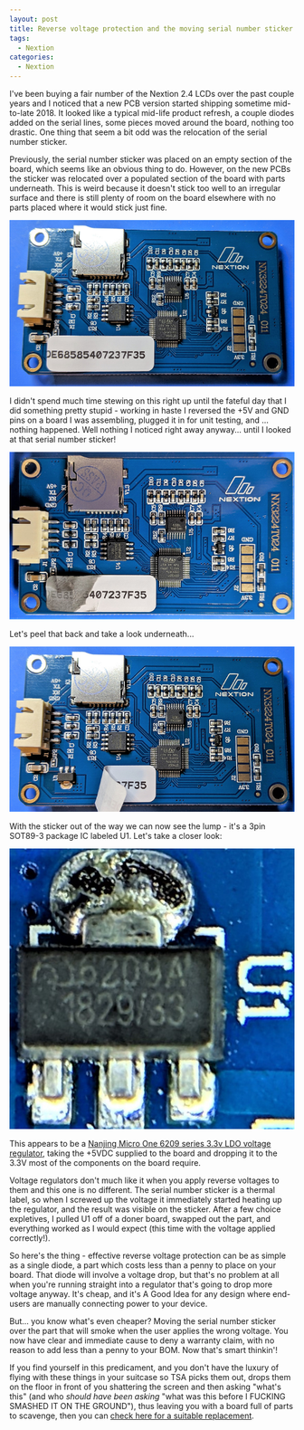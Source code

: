 ```yaml
---
layout: post
title: Reverse voltage protection and the moving serial number sticker
tags: 
  - Nextion
categories:
  - Nextion
---
```


I've been buying a fair number of the Nextion 2.4 LCDs over the past couple years and I noticed that a new PCB version started shipping sometime mid-to-late 2018.  It looked like a typical mid-life product refresh, a couple diodes added on the serial lines, some pieces moved around the board, nothing too drastic.  One thing that seem a bit odd was the relocation of the serial number sticker.  

Previously, the serial number sticker was placed on an empty section of the board, which seems like an obvious thing to do.  However, on the new PCBs the sticker was relocated over a populated section of the board with parts underneath.  This is weird because it doesn't stick too well to an irregular surface and there is still plenty of room on the board elsewhere with no parts placed where it would stick just fine.

![2019-02-02-Reverse-Voltage-001.jpeg](https://github.com/aderusha/aderusha.github.io/blob/master/images/2019-02-02-Reverse-Voltage-001.jpeg?raw=true)

I didn't spend much time stewing on this right up until the fateful day that I did something pretty stupid - working in haste I reversed the +5V and GND pins on a board I was assembling, plugged it in for unit testing, and ... nothing happened.  Well nothing I noticed right away anyway... until I looked at that serial number sticker!

![2019-02-02-Reverse-Voltage-002.jpeg](https://github.com/aderusha/aderusha.github.io/blob/master/images/2019-02-02-Reverse-Voltage-002.jpeg?raw=true)

Let's peel that back and take a look underneath...

![2019-02-02-Reverse-Voltage-003.jpeg](https://github.com/aderusha/aderusha.github.io/blob/master/images/2019-02-02-Reverse-Voltage-003.jpeg?raw=true)

With the sticker out of the way we can now see the lump - it's a 3pin SOT89-3 package IC labeled U1.  Let's take a closer look:

![2019-02-02-Reverse-Voltage-004.jpeg](https://github.com/aderusha/aderusha.github.io/blob/master/images/2019-02-02-Reverse-Voltage-004.jpeg?raw=true)

This appears to be a [Nanjing Micro One 6209 series 3.3v LDO voltage regulator](http://www.microne.com.cn/ProductDetail.aspx?id=25), taking the +5VDC supplied to the board and dropping it to the 3.3V most of the components on the board require.  

Voltage regulators don't much like it when you apply reverse voltages to them and this one is no different.  The serial number sticker is a thermal label, so when I screwed up the voltage it immediately started heating up the regulator, and the result was visible on the sticker.  After a few choice expletives, I pulled U1 off of a doner board, swapped out the part, and everything worked as I would expect (this time with the voltage applied correctly!).

So here's the thing - effective reverse voltage protection can be as simple as a single diode, a part which costs less than a penny to place on your board.  That diode will involve a voltage drop, but that's no problem at all when you're running straight into a regulator that's going to drop more voltage anyway.  It's cheap, and it's A Good Idea for any design where end-users are manually connecting power to your device.  

But... you know what's even cheaper?  Moving the serial number sticker over the part that will smoke when the user applies the wrong voltage.  You now have clear and immediate cause to deny a warranty claim, with no reason to add less than a penny to your BOM.  Now that's smart thinkin'!

If you find yourself in this predicament, and you don't have the luxury of flying with these things in your suitcase so TSA picks them out, drops them on the floor in front of you shattering the screen and then asking "what's this" (and who _should have been asking_ "what was this before I FUCKING SMASHED IT ON THE GROUND"), thus leaving you with a board full of parts to scavenge, then you can [check here for a suitable replacement](https://www.arrow.com/en/products/ldk320adu33r/stmicroelectronics).